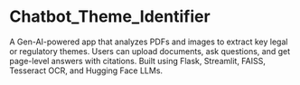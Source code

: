 # Chatbot_Theme_Identifier
 A Gen-AI-powered app that analyzes PDFs and images to extract key legal or regulatory themes. Users can upload documents, ask questions, and get page-level answers with citations. Built using Flask, Streamlit, FAISS, Tesseract OCR, and Hugging Face LLMs.
